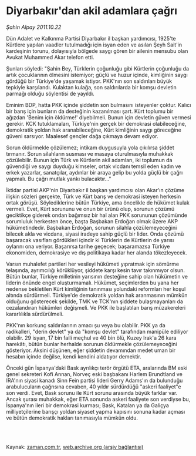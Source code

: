 # Diyarbakır'dan akil adamlara çağrı

*Şahin Alpay 2011.10.22*

<td class="columnist-detail">
<p>Dün Adalet ve Kalkınma Partisi Diyarbakır il başkan yardımcısı, 1925'te Kürtlere yapılan vaadler tutulmadığı için isyan eden ve asılan Şeyh Sait'in kardeşinin torunu, dolayısıyla bölgede saygı gören bir ailenin mensubu olan Avukat Muhammed Akar telefon etti.</p>
<p>
<div id="haberMetinDiv">
<p> Şunları söyledi: "Şahin Bey, Türklerin çoğunluğu gibi Kürtlerin çoğunluğu da artık çocuklarının ölmesini istemiyor; güçlü ve huzur içinde, kimliğinin saygı gördüğü bir Türkiye'de yaşamak istiyor. PKK'nın son saldırıları büyük tepkiyle karşılandı. Kulaktan kulağa, son saldırılarda bir komşu devletin parmağı olduğu söylentisi de yayıldı.
<p>Eminim BDP, hatta PKK içinde şiddetin son bulmasını isteyenler çoktur. Kalıcı bir barış için bunların da desteğinin kazanılması şart. Kürt toplumu bir ağızdan 'Benim için öldürme!' diyebilmeli. Bunun için devletin güven vermesi gerekir. KCK tutuklamaları, Türkiye'nin gerçek bir demokrasi olabileceğine, demokratik yoldan hak aranabileceğine, Kürt kimliğinin saygı göreceğine güveni sarsıyor. Maalesef gençler dağa çıkmaya devam ediyor.
<p>Sorun öldürmekle çözülemez; intikam duygusuyla yola çıkılırsa şiddet tırmanır. Sorun silahların susması ve masaya oturulmasıyla muhakkak çözülebilir. Bunun için Türk ve Kürtlerin akil adamları, iki toplumun da güvendiği ve saygı duyduğu kimseler, ortak vicdanı temsil eden kadın ve erkek yazarlar, sanatçılar, aydınlar bir araya gelip bu yolda güçlü bir çağrı yapmalı. Bu çağrı mutlak yankı bulacaktır..."
<p>İktidar partisi AKP'nin Diyarbakır il başkan yardımcısı olan Akar'ın çözüme ilişkin sözleri gerçekte, Türk ve Kürt barış ve demokrasi isteyen herkesin ortak görüşü. Söylediklerine bütün Türkiye, ama öncelikle de hükümet kulak vermeli. Evet, Kürt sorununu ve onun bir ürünü olup, sorunun çözümü geciktikçe giderek ondan bağımsız bir hal alan PKK sorununun çözümünde sorumluluk herkesten önce, başta Başbakan Erdoğan olmak üzere AKP hükümetindedir. Başbakan Erdoğan, sorunun silahla çözülemeyeceğini bilecek akla ve vicdana, siyasi iradeye sahip güçlü bir lider. Onda çözümü başaracak vasıfları gördükleri içindir ki Türklerin de Kürtlerin de yarısı oylarını ona veriyor. Başarırsa tarihe geçecek; başaramazsa Türkiye ekonomiden, demokrasiye ve dış politikaya kadar her alanda tökezleyecek.
<p>Varsın muhalefet partileri her vesileyi hükümeti yıpratmak için sömürme telaşında, ayrımcılığı körüklüyor, şiddete karşı kesin tavır takınmıyor olsun. Bütün bunlar, Türkiye milletinin yarısının desteğine sahip olan hükümetin ve liderin önünde engel oluşturmamalı. Hükümet, seçimlerden bu yana her nedense bekletilen Kürt kimliğinin tanınması yolundaki reformları her koşul altında sürdürmeli. Türkiye'de demokratik yoldan hak aranmasının mümkün olduğunu gösterecek şekilde, TMK ve TCK'nın şiddete bulaşmayanları da cezalandıran hükümleri değişmeli. Ve PKK ile başlatılan barış müzakereleri kararlılıkla sürdürülmeli.
<p>PKK'nın korkunç saldırılarının amacı şu veya bu olabilir. PKK ya da radikalleri, "derin devlet" ya da "komşu devlet" tarafından manipüle ediliyor olabilir. 29 isyan, 17 bin faili meçhul ve 40 bin ölü, Kuzey Irak'a 26 kara harekâtı, bütün bunlar herhalde sorunun öldürmekle çözülemeyeceğini gösteriyor. Aksini düşünen, eğer şiddetin devamından medet uman bir hesabın içinde değilse, kendi kendini aldatıyor demektir.
<p>Önceki gün İspanya'daki Bask ayrılıkçı terör örgütü ETA, aralarında BM eski genel sekreteri Kofi Annan, Norveç eski başbakanı Harlem Brundtland ve IRA'nın siyasi kanadı Sinn Fein partisi lideri Gerry Adams'ın da bulunduğu arabulucuların çağrısına cevaben, 40 yıldır sürdürdüğü "askeri faaliyet"e son verdi. Evet, Bask sorunu ile Kürt sorunu arasında büyük farklar var. Ancak şurası muhakkak, eğer ETA sonunda askeri faaliyete son verdiyse bu, İspanya'nın ileri bir demokrasi kurması; Bask, Katalan ya da Galiçya milliyetçilerine barışçı yoldan siyaset yapma kapısını sonuna kadar açması ve bütün demokratik hakları tanımasıyla mümkün oldu. </p></p></p></p></p></p></p></div>
</p>


<p><br>
		 </br></p></td>

Kaynak: [zaman.com.tr](http://zaman.com.tr/yazar.do?yazino=1193418), [web.archive.org (arşiv bağlantısı)](http://web.archive.org/web/20111224185337/http://www.zaman.com.tr:80/yazar.do?yazino=1193418)
